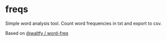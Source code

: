# freqs
Simple word analysis tool. Count word frequencies in txt and export to csv.


Based on [@waltfy / word-freq](https://github.com/waltfy/word-freq)
